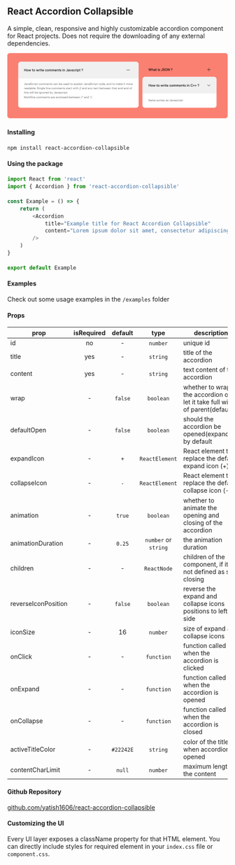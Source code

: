 ## React Accordion Collapsible

A simple, clean, responsive and highly customizable accordion component for React projects. Does not require the downloading of any external dependencies.

![react-accordion-collapsible](./assets/react-accordion-collapsible.svg)

#### Installing

`npm install react-accordion-collapsible`

#### Using the package

```javascript
import React from 'react'
import { Accordion } from 'react-accordion-collapsible'

const Example = () => {
    return (
        <Accordion
            title="Example title for React Accordion Collapsible"
            content="Lorem ipsum dolor sit amet, consectetur adipiscing elit, sed do eiusmod tempor"
        />
    )
}

export default Example

```

#### Examples

Check out some usage examples in the `/examples` folder

#### Props

| prop        | isRequired           | default  | type | description |
| ------------- |:-------------:| :-----:| :-----: | ------ | 
| id | no | - | `number` | unique id |
| title | yes | - | `string` | title of the accordion |
| content | yes |  - | `string` | text content of the accordion |
| wrap | - | `false` | `boolean` | whether to wrap the accordion or let it take full width of parent(default) |
| defaultOpen | - | `false` | `boolean` | should the accordion be opened(expanded) by default |
| expandIcon | - |`+` | `ReactElement` | React element to replace the default expand icon (+) |
| collapseIcon | - | `-` | `ReactElement` | React element to replace the default collapse icon (-) |
| animation | - | `true` | `boolean` | whether to animate the opening and closing of the accordion |
| animationDuration | - | `0.25` | `number` or `string` | the animation duration |
| children | - | - | `ReactNode` | children of the component, if it is not defined as self closing |
| reverseIconPosition | - | `false` | `boolean` | reverse the expand and collapse icons positions to left side |
| iconSize | - | 16 | `number` | size of expand and collapse icons |
| onClick | - | - | `function` | function called when the accordion is clicked |
| onExpand | - | - | `function` | function called when the accordion is opened |
| onCollapse | - | - | `function` | function called when the accordion is closed |
| activeTitleColor | - | `#22242E` | `string` | color of the title when accordion is opened |
| contentCharLimit | - | `null` | `number` | maximum length of the content |

#### Github Repository

[github.com/yatish1606/react-accordion-collapsible](https://github.com/yatish1606/react-accordion-collapsible)

#### Customizing the UI

Every UI layer exposes a className property for that HTML element. You can directly include styles for required element in your `index.css` file or `component.css`.